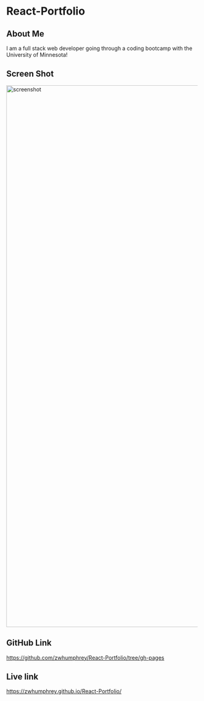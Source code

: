 # React-Portfolio

## About Me

I am a full stack web developer going through a coding bootcamp with the
University of Minnesota!

## Screen Shot
<img width="1423" alt="screenshot" src="https://user-images.githubusercontent.com/103855578/192176770-1c19e331-3022-4bc5-95ad-9e335b2089bc.png">

## GitHub Link

https://github.com/zwhumphrey/React-Portfolio/tree/gh-pages

## Live link

https://zwhumphrey.github.io/React-Portfolio/
